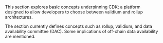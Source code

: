This section explores basic concepts underpinning CDK; a platform designed to allow developers to choose between validium and rollup architectures.

The section currently defines concepts such as rollup, validium, and data availability committee (DAC). Some implications of off-chain data availability are mentioned.
